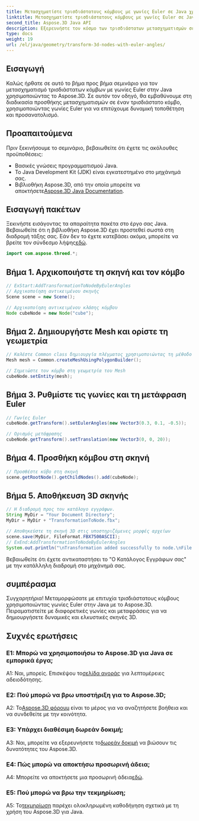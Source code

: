 ```yaml
---
title: Μετασχηματίστε τρισδιάστατους κόμβους με γωνίες Euler σε Java χρησιμοποιώντας το Aspose.3D
linktitle: Μετασχηματίστε τρισδιάστατους κόμβους με γωνίες Euler σε Java χρησιμοποιώντας το Aspose.3D
second_title: Aspose.3D Java API
description: Εξερευνήστε τον κόσμο των τρισδιάστατων μετασχηματισμών σε Java με το Aspose.3D. Ακολουθήστε τον βήμα προς βήμα οδηγό μας για να προσθέσετε δυναμικές γωνίες Euler στους τρισδιάστατους κόμβους σας.
type: docs
weight: 19
url: /el/java/geometry/transform-3d-nodes-with-euler-angles/
---
```

## Εισαγωγή

Καλώς ήρθατε σε αυτό το βήμα προς βήμα σεμινάριο για τον μετασχηματισμό τρισδιάστατων κόμβων με γωνίες Euler στην Java χρησιμοποιώντας το Aspose.3D. Σε αυτόν τον οδηγό, θα εμβαθύνουμε στη διαδικασία προσθήκης μετασχηματισμών σε έναν τρισδιάστατο κόμβο, χρησιμοποιώντας γωνίες Euler για να επιτύχουμε δυναμική τοποθέτηση και προσανατολισμό.

## Προαπαιτούμενα

Πριν ξεκινήσουμε το σεμινάριο, βεβαιωθείτε ότι έχετε τις ακόλουθες προϋποθέσεις:

- Βασικές γνώσεις προγραμματισμού Java.
- Το Java Development Kit (JDK) είναι εγκατεστημένο στο μηχάνημά σας.
-  Βιβλιοθήκη Aspose.3D, από την οποία μπορείτε να αποκτήσετε[Aspose.3D Java Documentation](https://reference.aspose.com/3d/java/).

## Εισαγωγή πακέτων

 Ξεκινήστε εισάγοντας τα απαραίτητα πακέτα στο έργο σας Java. Βεβαιωθείτε ότι η βιβλιοθήκη Aspose.3D έχει προστεθεί σωστά στη διαδρομή τάξης σας. Εάν δεν το έχετε κατεβάσει ακόμα, μπορείτε να βρείτε τον σύνδεσμο λήψης[εδώ](https://releases.aspose.com/3d/java/).

```java
import com.aspose.threed.*;
```

## Βήμα 1. Αρχικοποιήστε τη σκηνή και τον κόμβο

```java
// ExStart:AddTransformationToNodeByEulerAngles
// Αρχικοποίηση αντικειμένου σκηνής
Scene scene = new Scene();

// Αρχικοποίηση αντικειμένου κλάσης κόμβου
Node cubeNode = new Node("cube");
```

## Βήμα 2. Δημιουργήστε Mesh και ορίστε τη γεωμετρία

```java
// Καλέστε Common class δημιουργία πλέγματος χρησιμοποιώντας τη μέθοδο δημιουργίας πολυγώνων για να ορίσετε την παρουσία πλέγματος
Mesh mesh = Common.createMeshUsingPolygonBuilder();

// Σημειώστε τον κόμβο στη γεωμετρία του Mesh
cubeNode.setEntity(mesh);
```

## Βήμα 3. Ρυθμίστε τις γωνίες και τη μετάφραση Euler

```java
// Γωνίες Euler
cubeNode.getTransform().setEulerAngles(new Vector3(0.3, 0.1, -0.5));

// Ορισμός μετάφρασης
cubeNode.getTransform().setTranslation(new Vector3(0, 0, 20));
```

## Βήμα 4. Προσθήκη κόμβου στη σκηνή

```java
// Προσθέστε κύβο στη σκηνή
scene.getRootNode().getChildNodes().add(cubeNode);
```

## Βήμα 5. Αποθήκευση 3D σκηνής

```java
// Η διαδρομή προς τον κατάλογο εγγράφων.
String MyDir = "Your Document Directory";
MyDir = MyDir + "TransformationToNode.fbx";

// Αποθηκεύστε τη σκηνή 3D στις υποστηριζόμενες μορφές αρχείων
scene.save(MyDir, FileFormat.FBX7500ASCII);
// ExEnd:AddTransformationToNodeByEulerAngles
System.out.println("\nTransformation added successfully to node.\nFile saved at " + MyDir);
```

Βεβαιωθείτε ότι έχετε αντικαταστήσει το "Ο Κατάλογος Εγγράφων σας" με την κατάλληλη διαδρομή στο μηχάνημά σας.

## συμπέρασμα

Συγχαρητήρια! Μεταμορφώσατε με επιτυχία τρισδιάστατους κόμβους χρησιμοποιώντας γωνίες Euler στην Java με το Aspose.3D. Πειραματιστείτε με διαφορετικές γωνίες και μεταφράσεις για να δημιουργήσετε δυναμικές και ελκυστικές σκηνές 3D.

## Συχνές ερωτήσεις

### Ε1: Μπορώ να χρησιμοποιήσω το Aspose.3D για Java σε εμπορικά έργα;

 Α1: Ναι, μπορείς. Επισκέψου το[σελίδα αγοράς](https://purchase.aspose.com/buy) για λεπτομέρειες αδειοδότησης.

### Ε2: Πού μπορώ να βρω υποστήριξη για το Aspose.3D;

 Α2: Το[Aspose.3D φόρουμ](https://forum.aspose.com/c/3d/18) είναι το μέρος για να αναζητήσετε βοήθεια και να συνδεθείτε με την κοινότητα.

### Ε3: Υπάρχει διαθέσιμη δωρεάν δοκιμή;

 A3: Ναι, μπορείτε να εξερευνήσετε το[δωρεάν δοκιμή](https://releases.aspose.com/) να βιώσουν τις δυνατότητες του Aspose.3D.

### Ε4: Πώς μπορώ να αποκτήσω προσωρινή άδεια;

 A4: Μπορείτε να αποκτήσετε μια προσωρινή άδεια[εδώ](https://purchase.aspose.com/temporary-license/).

### Ε5: Πού μπορώ να βρω την τεκμηρίωση;

 Α5: Το[τεκμηρίωση](https://reference.aspose.com/3d/java/) παρέχει ολοκληρωμένη καθοδήγηση σχετικά με τη χρήση του Aspose.3D για Java.